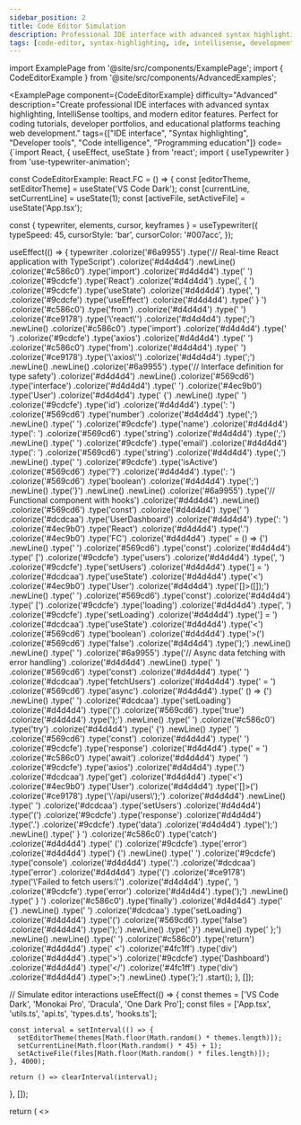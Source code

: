 ```yaml
---
sidebar_position: 2
title: Code Editor Simulation
description: Professional IDE interface with advanced syntax highlighting, IntelliSense, and modern editor features
tags: [code-editor, syntax-highlighting, ide, intellisense, development]
---
```


import ExamplePage from '@site/src/components/ExamplePage';
import { CodeEditorExample } from '@site/src/components/AdvancedExamples';

<ExamplePage
component={CodeEditorExample}
difficulty="Advanced"
description="Create professional IDE interfaces with advanced syntax highlighting, IntelliSense tooltips, and modern editor features. Perfect for coding tutorials, developer portfolios, and educational platforms teaching web development."
tags={["IDE interface", "Syntax highlighting", "Developer tools", "Code intelligence", "Programming education"]}
code={`import React, { useEffect, useState } from 'react';
import { useTypewriter } from 'use-typewriter-animation';

const CodeEditorExample: React.FC = () => {
  const [editorTheme, setEditorTheme] = useState('VS Code Dark');
  const [currentLine, setCurrentLine] = useState(1);
  const [activeFile, setActiveFile] = useState('App.tsx');
  
  const { typewriter, elements, cursor, keyframes } = useTypewriter({
    typeSpeed: 45,
    cursorStyle: 'bar',
    cursorColor: '#007acc',
  });

  useEffect(() => {
    typewriter
      .colorize('#6a9955')
      .type('// Real-time React application with TypeScript')
      .colorize('#d4d4d4')
      .newLine()
      .colorize('#c586c0')
      .type('import')
      .colorize('#d4d4d4')
      .type(' ')
      .colorize('#9cdcfe')
      .type('React')
      .colorize('#d4d4d4')
      .type(', { ')
      .colorize('#9cdcfe')
      .type('useState')
      .colorize('#d4d4d4')
      .type(', ')
      .colorize('#9cdcfe')
      .type('useEffect')
      .colorize('#d4d4d4')
      .type(' } ')
      .colorize('#c586c0')
      .type('from')
      .colorize('#d4d4d4')
      .type(' ')
      .colorize('#ce9178')
      .type('\\'react\\'')
      .colorize('#d4d4d4')
      .type(';')
      .newLine()
      .colorize('#c586c0')
      .type('import')
      .colorize('#d4d4d4')
      .type(' ')
      .colorize('#9cdcfe')
      .type('axios')
      .colorize('#d4d4d4')
      .type(' ')
      .colorize('#c586c0')
      .type('from')
      .colorize('#d4d4d4')
      .type(' ')
      .colorize('#ce9178')
      .type('\\'axios\\'')
      .colorize('#d4d4d4')
      .type(';')
      .newLine()
      .newLine()
      .colorize('#6a9955')
      .type('// Interface definition for type safety')
      .colorize('#d4d4d4')
      .newLine()
      .colorize('#569cd6')
      .type('interface')
      .colorize('#d4d4d4')
      .type(' ')
      .colorize('#4ec9b0')
      .type('User')
      .colorize('#d4d4d4')
      .type(' {')
      .newLine()
      .type('  ')
      .colorize('#9cdcfe')
      .type('id')
      .colorize('#d4d4d4')
      .type(': ')
      .colorize('#569cd6')
      .type('number')
      .colorize('#d4d4d4')
      .type(';')
      .newLine()
      .type('  ')
      .colorize('#9cdcfe')
      .type('name')
      .colorize('#d4d4d4')
      .type(': ')
      .colorize('#569cd6')
      .type('string')
      .colorize('#d4d4d4')
      .type(';')
      .newLine()
      .type('  ')
      .colorize('#9cdcfe')
      .type('email')
      .colorize('#d4d4d4')
      .type(': ')
      .colorize('#569cd6')
      .type('string')
      .colorize('#d4d4d4')
      .type(';')
      .newLine()
      .type('  ')
      .colorize('#9cdcfe')
      .type('isActive')
      .colorize('#569cd6')
      .type('?')
      .colorize('#d4d4d4')
      .type(': ')
      .colorize('#569cd6')
      .type('boolean')
      .colorize('#d4d4d4')
      .type(';')
      .newLine()
      .type('}')
      .newLine()
      .newLine()
      .colorize('#6a9955')
      .type('// Functional component with hooks')
      .colorize('#d4d4d4')
      .newLine()
      .colorize('#569cd6')
      .type('const')
      .colorize('#d4d4d4')
      .type(' ')
      .colorize('#dcdcaa')
      .type('UserDashboard')
      .colorize('#d4d4d4')
      .type(': ')
      .colorize('#4ec9b0')
      .type('React')
      .colorize('#d4d4d4')
      .type('.')
      .colorize('#4ec9b0')
      .type('FC')
      .colorize('#d4d4d4')
      .type(' = () => {')
      .newLine()
      .type('  ')
      .colorize('#569cd6')
      .type('const')
      .colorize('#d4d4d4')
      .type(' [')
      .colorize('#9cdcfe')
      .type('users')
      .colorize('#d4d4d4')
      .type(', ')
      .colorize('#9cdcfe')
      .type('setUsers')
      .colorize('#d4d4d4')
      .type('] = ')
      .colorize('#dcdcaa')
      .type('useState')
      .colorize('#d4d4d4')
      .type('<')
      .colorize('#4ec9b0')
      .type('User')
      .colorize('#d4d4d4')
      .type('[]>([]);')
      .newLine()
      .type('  ')
      .colorize('#569cd6')
      .type('const')
      .colorize('#d4d4d4')
      .type(' [')
      .colorize('#9cdcfe')
      .type('loading')
      .colorize('#d4d4d4')
      .type(', ')
      .colorize('#9cdcfe')
      .type('setLoading')
      .colorize('#d4d4d4')
      .type('] = ')
      .colorize('#dcdcaa')
      .type('useState')
      .colorize('#d4d4d4')
      .type('<')
      .colorize('#569cd6')
      .type('boolean')
      .colorize('#d4d4d4')
      .type('>(')
      .colorize('#569cd6')
      .type('false')
      .colorize('#d4d4d4')
      .type(');')
      .newLine()
      .newLine()
      .type('  ')
      .colorize('#6a9955')
      .type('// Async data fetching with error handling')
      .colorize('#d4d4d4')
      .newLine()
      .type('  ')
      .colorize('#569cd6')
      .type('const')
      .colorize('#d4d4d4')
      .type(' ')
      .colorize('#dcdcaa')
      .type('fetchUsers')
      .colorize('#d4d4d4')
      .type(' = ')
      .colorize('#569cd6')
      .type('async')
      .colorize('#d4d4d4')
      .type(' () => {')
      .newLine()
      .type('    ')
      .colorize('#dcdcaa')
      .type('setLoading')
      .colorize('#d4d4d4')
      .type('(')
      .colorize('#569cd6')
      .type('true')
      .colorize('#d4d4d4')
      .type(');')
      .newLine()
      .type('    ')
      .colorize('#c586c0')
      .type('try')
      .colorize('#d4d4d4')
      .type(' {')
      .newLine()
      .type('      ')
      .colorize('#569cd6')
      .type('const')
      .colorize('#d4d4d4')
      .type(' ')
      .colorize('#9cdcfe')
      .type('response')
      .colorize('#d4d4d4')
      .type(' = ')
      .colorize('#c586c0')
      .type('await')
      .colorize('#d4d4d4')
      .type(' ')
      .colorize('#9cdcfe')
      .type('axios')
      .colorize('#d4d4d4')
      .type('.')
      .colorize('#dcdcaa')
      .type('get')
      .colorize('#d4d4d4')
      .type('<')
      .colorize('#4ec9b0')
      .type('User')
      .colorize('#d4d4d4')
      .type('[]>(')
      .colorize('#ce9178')
      .type('\\'/api/users\\');')
      .colorize('#d4d4d4')
      .newLine()
      .type('      ')
      .colorize('#dcdcaa')
      .type('setUsers')
      .colorize('#d4d4d4')
      .type('(')
      .colorize('#9cdcfe')
      .type('response')
      .colorize('#d4d4d4')
      .type('.')
      .colorize('#9cdcfe')
      .type('data')
      .colorize('#d4d4d4')
      .type(');')
      .newLine()
      .type('    } ')
      .colorize('#c586c0')
      .type('catch')
      .colorize('#d4d4d4')
      .type(' (')
      .colorize('#9cdcfe')
      .type('error')
      .colorize('#d4d4d4')
      .type(') {')
      .newLine()
      .type('      ')
      .colorize('#9cdcfe')
      .type('console')
      .colorize('#d4d4d4')
      .type('.')
      .colorize('#dcdcaa')
      .type('error')
      .colorize('#d4d4d4')
      .type('(')
      .colorize('#ce9178')
      .type('\\'Failed to fetch users:\\'')
      .colorize('#d4d4d4')
      .type(', ')
      .colorize('#9cdcfe')
      .type('error')
      .colorize('#d4d4d4')
      .type(');')
      .newLine()
      .type('    } ')
      .colorize('#c586c0')
      .type('finally')
      .colorize('#d4d4d4')
      .type(' {')
      .newLine()
      .type('      ')
      .colorize('#dcdcaa')
      .type('setLoading')
      .colorize('#d4d4d4')
      .type('(')
      .colorize('#569cd6')
      .type('false')
      .colorize('#d4d4d4')
      .type(');')
      .newLine()
      .type('    }')
      .newLine()
      .type('  };')
      .newLine()
      .newLine()
      .type('  ')
      .colorize('#c586c0')
      .type('return')
      .colorize('#d4d4d4')
      .type(' <')
      .colorize('#4fc1ff')
      .type('div')
      .colorize('#d4d4d4')
      .type('>')
      .colorize('#9cdcfe')
      .type('Dashboard')
      .colorize('#d4d4d4')
      .type('</')
      .colorize('#4fc1ff')
      .type('div')
      .colorize('#d4d4d4')
      .type('>;')
      .newLine()
      .type('};')
      .start();
  }, []);

  // Simulate editor interactions
  useEffect(() => {
    const themes = ['VS Code Dark', 'Monokai Pro', 'Dracula', 'One Dark Pro'];
    const files = ['App.tsx', 'utils.ts', 'api.ts', 'types.d.ts', 'hooks.ts'];
    
    const interval = setInterval(() => {
      setEditorTheme(themes[Math.floor(Math.random() * themes.length)]);
      setCurrentLine(Math.floor(Math.random() * 45) + 1);
      setActiveFile(files[Math.floor(Math.random() * files.length)]);
    }, 4000);

    return () => clearInterval(interval);
  }, []);

  return (
    <>
      <style>
        {keyframes}
        {\`
          @keyframes editor-glow {
            0%, 100% { box-shadow: 0 0 30px rgba(0, 122, 204, 0.2); }
            50% { box-shadow: 0 0 50px rgba(0, 122, 204, 0.4); }
          }
          
          @keyframes intellisense-popup {
            from { opacity: 0; transform: translateY(-10px); }
            to { opacity: 1; transform: translateY(0); }
          }
          
          @keyframes line-highlight {
            0%, 100% { background-color: transparent; }
            50% { background-color: rgba(0, 122, 204, 0.1); }
          }
          
          .editor-container {
            animation: editor-glow 5s ease-in-out infinite;
          }
          
          .current-line {
            animation: line-highlight 3s ease-in-out infinite;
          }
          
          .intellisense-tooltip {
            animation: intellisense-popup 0.3s ease-out;
          }
        \`}
      </style>
      <div
        className="editor-container"
        style={{
          backgroundColor: '#1e1e1e',
          color: '#d4d4d4',
          fontFamily: '"Cascadia Code", "JetBrains Mono", "Fira Code", monospace',
          fontSize: '0.85rem',
          lineHeight: '1.5',
          borderRadius: '8px',
          minHeight: '400px',
          maxHeight: '500px',
          overflowY: 'auto',
          border: '1px solid #3e3e42',
          position: 'relative',
          background: 'linear-gradient(135deg, #1e1e1e 0%, #252526 100%)',
        }}
      >
        {/* Editor Tab Bar */}
        <div
          style={{
            display: 'flex',
            backgroundColor: '#2d2d30',
            borderBottom: '1px solid #3e3e42',
            padding: '0',
            position: 'sticky',
            top: 0,
            zIndex: 2,
          }}
        >
          <div
            style={{
              padding: '8px 16px',
              backgroundColor: activeFile === 'App.tsx' ? '#1e1e1e' : '#2d2d30',
              color: activeFile === 'App.tsx' ? '#ffffff' : '#cccccc',
              borderRight: '1px solid #3e3e42',
              fontSize: '0.8rem',
              display: 'flex',
              alignItems: 'center',
              gap: '6px',
            }}
          >
            📄 {activeFile}
            {activeFile === 'App.tsx' && <span style={{ color: '#f48771' }}>●</span>}
          </div>
          <div
            style={{
              padding: '8px 16px',
              color: '#cccccc',
              borderRight: '1px solid #3e3e42',
              fontSize: '0.8rem',
              display: 'flex',
              alignItems: 'center',
              gap: '6px',
            }}
          >
            📊 utils.ts
          </div>
          <div style={{ flex: 1 }} />
          <div
            style={{
              padding: '8px 16px',
              fontSize: '0.75rem',
              color: '#858585',
              display: 'flex',
              alignItems: 'center',
              gap: '12px',
            }}
          >
            <span>{editorTheme}</span>
            <span>Line {currentLine}</span>
            <span>TypeScript React</span>
          </div>
        </div>

        {/* Editor Content */}
        <div
          style={{
            padding: '16px 0',
            position: 'relative',
          }}
        >
          {/* Line Numbers */}
          <div
            style={{
              position: 'absolute',
              left: '0',
              top: '16px',
              bottom: '16px',
              width: '50px',
              backgroundColor: '#1e1e1e',
              borderRight: '1px solid #3e3e42',
              color: '#858585',
              fontSize: '0.8rem',
              paddingTop: '2px',
              textAlign: 'right',
              paddingRight: '12px',
              lineHeight: '1.5',
            }}
          >
            {Array.from({ length: 50 }, (_, i) => (
              <div
                key={i + 1}
                className={currentLine === i + 1 ? 'current-line' : ''}
                style={{
                  height: '1.5em',
                  display: 'flex',
                  alignItems: 'center',
                  justifyContent: 'flex-end',
                  color: currentLine === i + 1 ? '#ffffff' : '#858585',
                }}
              >
                {i + 1}
              </div>
            ))}
          </div>

          {/* Code Content */}
          <div
            style={{
              marginLeft: '60px',
              paddingRight: '16px',
              whiteSpace: 'pre-wrap',
              wordBreak: 'break-word',
            }}
          >
            {elements}
            {cursor}
          </div>
        </div>

        {/* Status Bar */}
        <div
          style={{
            position: 'sticky',
            bottom: 0,
            backgroundColor: '#007acc',
            color: '#ffffff',
            padding: '6px 16px',
            fontSize: '0.75rem',
            display: 'flex',
            justifyContent: 'space-between',
            alignItems: 'center',
          }}
        >
          <div style={{ display: 'flex', gap: '16px' }}>
            <span>⚙️ Git: main</span>
            <span>⚠️ 0 Problems</span>
            <span>📊 Live TypeScript</span>
          </div>
          <div style={{ display: 'flex', gap: '12px' }}>
            <span>UTF-8</span>
            <span>LF</span>
            <span>Spaces: 2</span>
          </div>
        </div>

        {/* IntelliSense Tooltip */}
        <div
          className="intellisense-tooltip"
          style={{
            position: 'absolute',
            top: '120px',
            left: '180px',
            backgroundColor: '#252526',
            border: '1px solid #3e3e42',
            borderRadius: '4px',
            padding: '8px 12px',
            fontSize: '0.8rem',
            color: '#cccccc',
            boxShadow: '0 4px 12px rgba(0, 0, 0, 0.3)',
            zIndex: 3,
          }}
        >
          💡 <strong>useState</strong>
          <div style={{ fontSize: '0.75rem', color: '#858585', marginTop: '4px' }}>
            Returns a stateful value and a function to update it
          </div>
        </div>
      </div>
    </>
  );
};

export default CodeEditorExample;`}
instructions={[
"Apply precise colorize() calls to match VS Code syntax highlighting for different token types",
"Create realistic IDE layout with tab management, line numbers, and status information",
"Include IntelliSense tooltips and interactive editor features for authenticity",
"Use monospace fonts and proper spacing to replicate professional code editor appearance",
"Implement dynamic line highlighting and file switching to simulate real editor behavior"
]}
/>

## Use Cases

- **Coding Tutorials**: Interactive programming education and step-by-step code demonstrations
- **Developer Portfolios**: Showcase coding skills with realistic editor interfaces and syntax highlighting
- **Product Demos**: Demonstrate IDE features and developer tool capabilities for technical audiences
- **Educational Platforms**: Teach modern web development with visual examples and professional presentation
- **Documentation**: Interactive code examples with professional IDE-style presentation and formatting